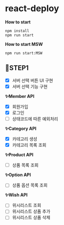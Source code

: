 # react-deploy

**How to start**

```
npm install
npm run start
```

**How to start MSW**

```
npm run start:MSW
```

## 📜STEP1

- [x] 서버 선택 버튼 UI 구현
- [x] 서버 선택 기능 구현

**✨Member API**

- [x] 회원가입
- [x] 로그인
- [ ] 상태코드에 따른 예외처리

**✨Category API**

- [x] 카테고리 생성
- [x] 카테고리 목록 조회

**✨Product API**

- [ ] 상품 목록 조회

**✨Option API**

- [ ] 상품 옵션 목록 조회

**✨Wish API**

- [ ] 위시리스트 조회
- [ ] 위시리스트 상품 추가
- [ ] 위시리스트 상품 삭제
